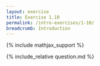 ```yaml
---
layout: exercise
title: Exercise 1.10
permalink: /intro-exercises/1-10/
breadcrumb: Introduction
---
```


{% include mathjax_support %}

<div><i class="arrow-up loader" data-chapter="intro-exercises" data-exercise="ex_10" data-rating="0"></i></div>
{% include_relative question.md %}
